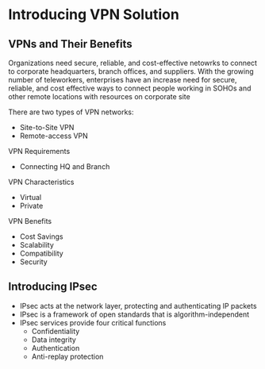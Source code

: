 # Introducing VPN Solution

## VPNs and Their Benefits
Organizations need secure, reliable, and cost-effective netowrks to connect to corporate headquarters, branch offices, and suppliers. With the growing number of teleworkers, enterprises have an increase need for secure, reliable, and cost effective ways to connect people working in SOHOs and other remote locations with resources on corporate site

There are two types of VPN networks:
  * Site-to-Site VPN
  * Remote-access VPN

VPN Requirements
  * Connecting HQ and Branch

VPN Characteristics
  * Virtual
  * Private

VPN Benefits
  * Cost Savings
  * Scalability
  * Compatibility
  * Security

## Introducing IPsec
  * IPsec acts at the network layer, protecting and authenticating IP packets
  * IPsec is a framework of open standards that is algorithm-independent
  * IPsec services provide four critical functions
    - Confidentiality
    - Data integrity
    - Authentication
    - Anti-replay protection
